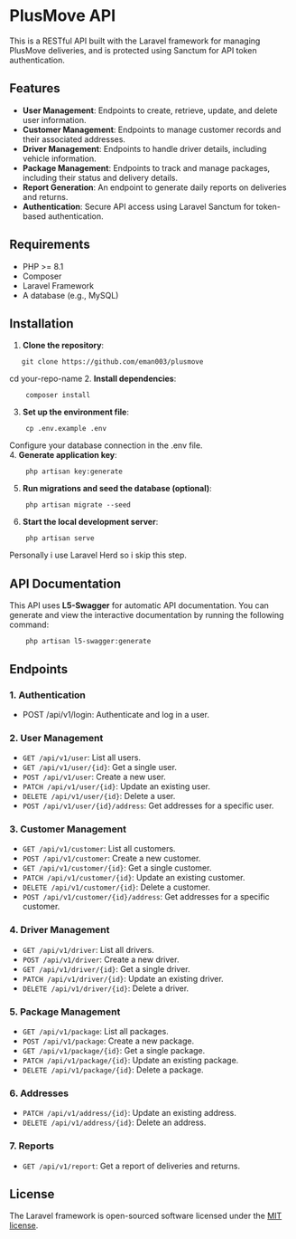# **PlusMove API**

This is a RESTful API built with the Laravel framework for managing PlusMove deliveries, and is protected using Sanctum for API token authentication.

## **Features**

* **User Management**: Endpoints to create, retrieve, update, and delete user information.  
* **Customer Management**: Endpoints to manage customer records and their associated addresses.  
* **Driver Management**: Endpoints to handle driver details, including vehicle information.  
* **Package Management**: Endpoints to track and manage packages, including their status and delivery details.  
* **Report Generation**: An endpoint to generate daily reports on deliveries and returns.  
* **Authentication**: Secure API access using Laravel Sanctum for token-based authentication.

## **Requirements**

* PHP \>= 8.1  
* Composer  
* Laravel Framework  
* A database (e.g., MySQL)

## **Installation**

1. **Clone the repository**: 
```
   git clone https://github.com/eman003/plusmove 
```
cd your-repo-name
2. **Install dependencies**:  
``` 
    composer install
```
   

3. **Set up the environment file**:  
```
    cp .env.example .env
```
   Configure your database connection in the .env file.  
4. **Generate application key**: 
```
    php artisan key:generate
```

5. **Run migrations and seed the database (optional)**:  
```
    php artisan migrate --seed
   ```

6. **Start the local development server**:  
```
    php artisan serve
```
   Personally i use Laravel Herd so i skip this step.

## **API Documentation**

This API uses **L5-Swagger** for automatic API documentation. You can generate and view the interactive documentation by running the following command:  
```
    php artisan l5-swagger:generate
```


## **Endpoints**

### **1\. Authentication**

* POST /api/v1/login: Authenticate and log in a user.

### **2\. User Management**

* ```GET /api/v1/user```: List all users.  
* ```GET /api/v1/user/{id}```: Get a single user.  
* ```POST /api/v1/user```: Create a new user.  
* ```PATCH /api/v1/user/{id}```: Update an existing user.  
* ```DELETE /api/v1/user/{id}```: Delete a user.  
* ```POST /api/v1/user/{id}/address```: Get addresses for a specific user.

### **3\. Customer Management**

* ```GET /api/v1/customer```: List all customers.  
* ```POST /api/v1/customer```: Create a new customer.  
* ```GET /api/v1/customer/{id}```: Get a single customer.  
* ```PATCH /api/v1/customer/{id}```: Update an existing customer.  
* ```DELETE /api/v1/customer/{id}```: Delete a customer.
* ```POST /api/v1/customer/{id}/address```: Get addresses for a specific customer.

### **4\. Driver Management**

* ```GET /api/v1/driver```: List all drivers.  
* ```POST /api/v1/driver```: Create a new driver.  
* ```GET /api/v1/driver/{id}```: Get a single driver.
* ```PATCH /api/v1/driver/{id}```: Update an existing driver.  
* ```DELETE /api/v1/driver/{id}```: Delete a driver.

### **5\. Package Management**

* ```GET /api/v1/package```: List all packages.
* ```POST /api/v1/package```: Create a new package.  
* ```GET /api/v1/package/{id}```: Get a single package.  
* ```PATCH /api/v1/package/{id}```: Update an existing package.  
* ```DELETE /api/v1/package/{id}```: Delete a package. 

### **6\. Addresses**

* ```PATCH /api/v1/address/{id}```: Update an existing address.  
* ```DELETE /api/v1/address/{id}```: Delete an address.

### **7\. Reports**

* ```GET /api/v1/report```: Get a report of deliveries and returns.

## **License**

The Laravel framework is open-sourced software licensed under the [MIT license](https://opensource.org/licenses/MIT).
